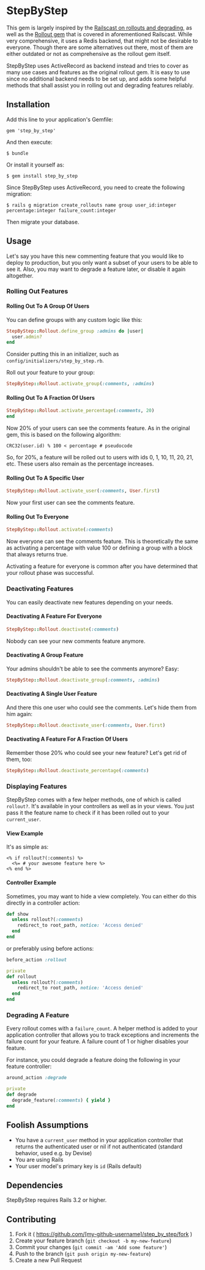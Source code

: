 # StepByStep

This gem is largely inspired by the [Railscast on rollouts and degrading](http://railscasts.com/episodes/315-rollout-and-degrade), as well as the [Rollout gem](https://github.com/FetLife/rollout) that is covered in aforementioned Railscast. While very comprehensive, it uses a Redis backend, that might not be desirable to everyone. Though there are some alternatives out there, most of them are either outdated or not as comprehensive as the rollout gem itself.

StepByStep uses ActiveRecord as backend instead and tries to cover as many use cases and features as the original rollout gem. It is easy to use since no additional backend needs to be set up, and adds some helpful methods that shall assist you in rolling out and degrading features reliably.

## Installation

Add this line to your application's Gemfile:

    gem 'step_by_step'

And then execute:

    $ bundle

Or install it yourself as:

    $ gem install step_by_step
    
Since StepByStep uses ActiveRecord, you need to create the following migration:

    $ rails g migration create_rollouts name group user_id:integer percentage:integer failure_count:integer
    
Then migrate your database.

## Usage

Let's say you have this new commenting feature that you would like to deploy to production, but you only want a subset of your users to be able to see it. Also, you may want to degrade a feature later, or disable it again altogether.

### Rolling Out Features

#### Rolling Out To A Group Of Users

You can define groups with any custom logic like this:

```ruby
StepByStep::Rollout.define_group :admins do |user|
  user.admin?
end
```

Consider putting this in an initializer, such as `config/initializers/step_by_step.rb`.

Roll out your feature to your group:

```ruby
StepByStep::Rollout.activate_group(:comments, :admins)
```

#### Rolling Out To A Fraction Of Users

```ruby
StepByStep::Rollout.activate_percentage(:comments, 20)
end
```

Now 20% of your users can see the comments feature. As in the original gem, this is based on the following algorithm:

```
CRC32(user.id) % 100 < percentage # pseudocode
```

So, for 20%, a feature will be rolled out to users with ids 0, 1, 10, 11, 20, 21, etc. These users also remain as the percentage increases.

#### Rolling Out To A Specific User

```ruby
StepByStep::Rollout.activate_user(:comments, User.first)
```

Now your first user can see the comments feature.

#### Rolling Out To Everyone

```ruby
StepByStep::Rollout.activate(:comments)
```

Now everyone can see the comments feature. This is theoretically the same as activating a percentage with value 100 or defining a group with a block that always returns true.

Activating a feature for everyone is common after you have determined that your rollout phase was successful.

### Deactivating Features

You can easily deactivate new features depending on your needs.

#### Deactivating A Feature For Everyone

```ruby
StepByStep::Rollout.deactivate(:comments)
```

Nobody can see your new comments feature anymore.

#### Deactivating A Group Feature

Your admins shouldn't be able to see the comments anymore? Easy:

```ruby
StepByStep::Rollout.deactivate_group(:comments, :admins)
```

#### Deactivating A Single User Feature

And there this one user who could see the comments. Let's hide them from him again:

```ruby
StepByStep::Rollout.deactivate_user(:comments, User.first)
```

#### Deactivating A Feature For A Fraction Of Users

Remember those 20% who could see your new feature? Let's get rid of them, too:

```ruby
StepByStep::Rollout.deactivate_percentage(:comments)
```

### Displaying Features

StepByStep comes with a few helper methods, one of which is called `rollout?`. It's available in your controllers as well as in your views. You just pass it the feature name to check if it has been rolled out to your `current_user`.

#### View Example

It's as simple as:

```erb
<% if rollout?(:comments) %>
  <%= # your awesome feature here %>
<% end %>
```

#### Controller Example

Sometimes, you may want to hide a view completely. You can either do this directly in a controller action:

```ruby
def show
  unless rollout?(:comments)
    redirect_to root_path, notice: 'Access denied'
  end
end
```

or preferably using before actions:

```ruby
before_action :rollout

private
def rollout
  unless rollout?(:comments)
    redirect_to root_path, notice: 'Access denied'
  end
end
```

### Degrading A Feature

Every rollout comes with a `failure_count`. A helper method is added to your application controller that allows you to track exceptions and increments the failure count for your feature. A failure count of 1 or higher disables your feature.

For instance, you could degrade a feature doing the following in your feature controller:

```ruby
around_action :degrade

private
def degrade
  degrade_feature(:comments) { yield }
end
```

## Foolish Assumptions

- You have a `current_user` method in your application controller that returns the authenticated user or nil if not authenticated (standard behavior, used e.g. by Devise)
- You are using Rails
- Your user model's primary key is `id` (Rails default)

## Dependencies

StepByStep requires Rails 3.2 or higher.

## Contributing

1. Fork it ( https://github.com/[my-github-username]/step_by_step/fork )
2. Create your feature branch (`git checkout -b my-new-feature`)
3. Commit your changes (`git commit -am 'Add some feature'`)
4. Push to the branch (`git push origin my-new-feature`)
5. Create a new Pull Request
